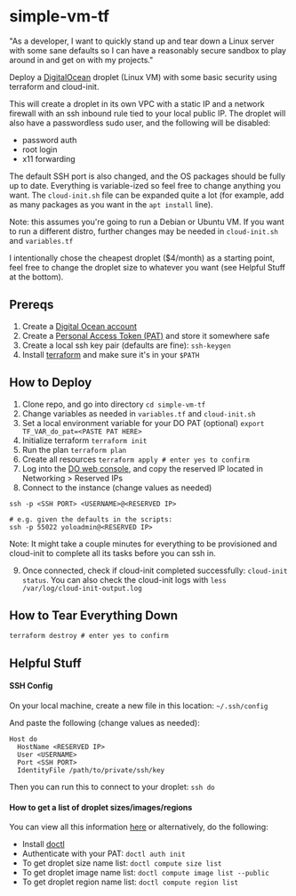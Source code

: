 # simple-vm-tf

"As a developer, I want to quickly stand up and tear down a Linux server with some sane defaults so I can have a reasonably secure sandbox to play around in and get on with my projects."

Deploy a [DigitalOcean](https://www.digitalocean.com/) droplet (Linux VM) with some basic security using terraform and cloud-init.

This will create a droplet in its own VPC with a static IP and a network firewall with an ssh inbound rule tied to your local public IP.  The droplet will also have a passwordless sudo user, and the following will be disabled:
- password auth
- root login
- x11 forwarding

The default SSH port is also changed, and the OS packages should be fully up to date. Everything is variable-ized so feel free to change anything you want.  The `cloud-init.sh` file can be expanded quite a lot (for example, add as many packages as you want in the `apt install` line).

Note: this assumes you're going to run a Debian or Ubuntu VM. If you want to run a different distro, further changes may be needed in `cloud-init.sh` and `variables.tf`

I intentionally chose the cheapest droplet ($4/month) as a starting point, feel free to change the droplet size to whatever you want (see Helpful Stuff at the bottom).

## Prereqs
1. Create a [Digital Ocean account](https://cloud.digitalocean.com/registrations/new)
2. Create a [Personal Access Token (PAT)](https://docs.digitalocean.com/reference/api/create-personal-access-token/) and store it somewhere safe
3. Create a local ssh key pair (defaults are fine): `ssh-keygen`
4. Install [terraform](https://www.terraform.io/downloads) and make sure it's in your `$PATH`

## How to Deploy

1. Clone repo, and go into directory `cd simple-vm-tf`
2. Change variables as needed in `variables.tf` and `cloud-init.sh`
3. Set a local environment variable for your DO PAT (optional) `export TF_VAR_do_pat=<PASTE PAT HERE>`
4. Initialize terraform `terraform init`
5. Run the plan `terraform plan`
6. Create all resources `terraform apply # enter yes to confirm`
7. Log into the [DO web console](https://cloud.digitalocean.com), and copy the reserved IP located in Networking > Reserved IPs
8. Connect to the instance (change values as needed)
```
ssh -p <SSH PORT> <USERNAME>@<RESERVED IP>

# e.g. given the defaults in the scripts:
ssh -p 55022 yoloadmin@<RESERVED IP>
```
Note: It might take a couple minutes for everything to be provisioned and cloud-init to complete all its tasks before you can ssh in.

9. Once connected, check if cloud-init completed successfully: `cloud-init status`.  You can also check the cloud-init logs with `less /var/log/cloud-init-output.log`

## How to Tear Everything Down

`terraform destroy # enter yes to confirm`

## Helpful Stuff

#### SSH Config
On your local machine, create a new file in this location: `~/.ssh/config`

And paste the following (change values as needed):
```
Host do
  HostName <RESERVED IP>
  User <USERNAME>
  Port <SSH PORT>
  IdentityFile /path/to/private/ssh/key
```
Then you can run this to connect to your droplet: `ssh do`

#### How to get a list of droplet sizes/images/regions

You can view all this information [here](https://slugs.do-api.dev) or alternatively, do the following:

- Install [doctl](https://docs.digitalocean.com/reference/doctl/how-to/install/)
- Authenticate with your PAT: `doctl auth init`
- To get droplet size name list: `doctl compute size list`
- To get droplet image name list: `doctl compute image list --public`
- To get droplet region name list: `doctl compute region list`
